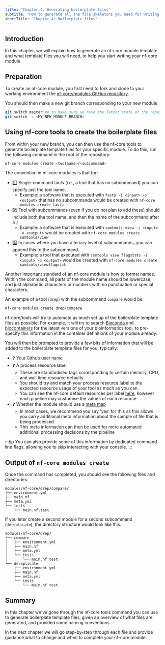 ```yaml
---
title: "Chapter 4: Generating boilerplate files"
subtitle: "How to generate all the file skeletons you need for writing your module"
shortTitle: "Chapter 4: Boilerplate files"
---
```


## Introduction

In this chapter, we will explain how to generate an nf-core module template and what template files you will need, to help you start writing your nf-core module.

## Preparation

To create an nf-core module, you first need to fork and clone to your working environment the [nf-core/modules GitHub repository](https://github/nf-core/modules).

You should then make a new git branch corresponding to your new module.

```bash
git switch master ## to make sure we have the latest state of the repository
git switch -c <MY_NEW_MODULE_BRANCH>
```

## Using nf-core tools to create the boilerplate files

From within your new branch, you can then use the nf-core tools to generate boilerplate template files for your specific module.
To do this, run the following command in the root of the repository:

```bash
nf-core modules create <toolname>/<subcommand>
```

The convention in nf-core modules is that for:

- 1️⃣ Single-command tools (i.e., a tool that has no subcommand) you can specify just the tool name.
  - Example: a software that is executed with `fastp -i <input> -o <output>` that has no subcommands would be created with `nf-core modules create fastp`
- 2️⃣ Tool with subcommands (even if you do not plan to add these) should include both the tool name, and then the name of the subcommand after a `/`.
  - Example: a software that is executed with `samtools view -i <input> -o <output>` would be created with `nf-core modules create samtools/view`
- 3️⃣ In cases where you have a teriary level of subcommands, you can append this to the subcommand.
  - Example: a tool that executed with `samtools view flagstats -i <input> -o <output>` would be created with `nf-core modules create samtools/viewflagstat`

Another important standard of an nf-core module is how to format names.
Within the command, all parts of the module name should be lowercase, and just alphabetic characters or numbers with no punctuation or special characters.

An example of a tool (`drep`) with the subcommand `compare` would be:

```bash
nf-core modules create drep/compare
```

nf-core/tools will try to automate as much set up of the boilerplate template files as possible.
For example, it will try to search [Bioconda](https://bioconda.github.io/) and [biocontainers](https://biocontainers.pro/) for the latest versions of your bioinformatics tool, to pre-specify this information in the container definitions of your module already.

You will then be prompted to provide a few bits of information that will be added to the boilerplate template files for you, typically:

- ❓ Your Github user name
- ❓ A process resource label
  - These are standardised tags corresponding to certain memory, CPU, and wall time resource defaults
  - You should try and match your process resource label to the expected resource usage of your tool as much as you can.
  - You can see the nf-core default resources per label [here](https://github.com/nf-core/tools/blob/52e810986e382972ffad0aab28e94f828ffd509b/nf_core/pipeline-template/conf/base.config#L29-L54), however each pipeline may customise the values of each resource
- ❓ Whether the module should use a [meta map](https://nf-co.re/docs/contributing/components/meta_map)
  - In most cases, we recommend you say 'yes' for this as this allows you carry additional meta information about the sample of file that is being processed
  - This meta information can then be used for more automated additional processing decisions by the pipeline

:::tip
You can also provide some of this information by dedicated command-line flags, allowing you to skip interacting with your console.
:::

## Output of `nf-core modules create`

Once the command has completed, you should see the following files and directories.

```tree {8-13}
modules/nf-core/drep/compare/
├── environment.yml
├── main.nf
├── meta.yml
└── tests
    └── main.nf.test
```

If you later create a second module for a second subcommand (`dereplicate`), the directory structure would look like this.

```tree {8-13}
modules/nf-core/drep/
├── compare
│   ├── environment.yml
│   ├── main.nf
│   ├── meta.yml
│   └── tests
│       └── main.nf.test
└── dereplicate
    ├── environment.yml
    ├── main.nf
    ├── meta.yml
    └── tests
        └── main.nf.test
```

## Summary

In this chapter we've gone through the nf-core tools command you can use to generate boilerplate template files, given an overview of what files are generated, and provided some naming conventions.

In the next chapter we will go step-by-step through each file and provide guidance what to change and when to complete your nf-core module.
